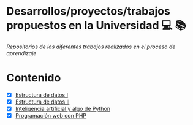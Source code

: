 # Desarrollos/proyectos/trabajos propuestos en la Universidad :computer: :books:
*Repositorios de los diferentes trabajos realizados en el proceso de aprendizaje* 
<br>
# Contenido
- [x] [Estructura de datos I](https://github.com/EdwinLopez12/Universidad/tree/master/Estructura%20de%20datos%20I)
- [x] [Estructura de datos II](https://github.com/EdwinLopez12/Universidad/tree/master/Estructura%20de%20datos%20II)
- [x] [Inteligencia artificial y algo de Python](https://github.com/EdwinLopez12/Universidad/tree/master/Inteligencia%20artificial%20y%20Python)
- [x] [Programación web con PHP](https://github.com/EdwinLopez12/Universidad/tree/master/Programacion%20Web%20Php)
